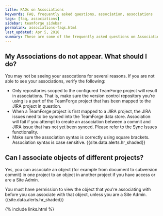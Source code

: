 ```yaml
---
title: FAQs on Associations 
keywords: FAQ, frequently asked questions, association, associations
tags: [faq, associations]
sidebar: teamforge_sidebar
permalink: associations-faqs.html
last_updated: Apr 5, 2018
summary: These are some of the frequently asked questions on Associations in TeamForge.
---
```


## My Associations do not appear. What should I do?

You may not be seeing your assocations for several reasons. If you are not able to see your associations, verify the following:

* Only repositories scoped to the configured TeamForge project will result in associations. That is, make sure the version control repository you’re using is a part of the TeamForge project that has been mapped to the JIRA project in question.
* When a TeamForge project is first mapped to a JIRA project, the JIRA issues need to be synced into the TeamForge data store. Association will fail if you attempt to create an association between a commit and JIRA issue that has not yet been synced. Please refer to the Sync Issues functionality.
* Make sure the association syntax is correctly using square brackets. Association syntax is case sensitive.
{{site.data.alerts.hr_shaded}}

## Can I associate objects of different projects?

Yes, you can associate an object (for example from document to subversion commit) in one project to an object in another project if you have access or are a Site Admin.

You must have permission to view the object that you're associating with before you can associate with that object, unless you are a Site Admin.
{{site.data.alerts.hr_shaded}}

{% include links.html %}